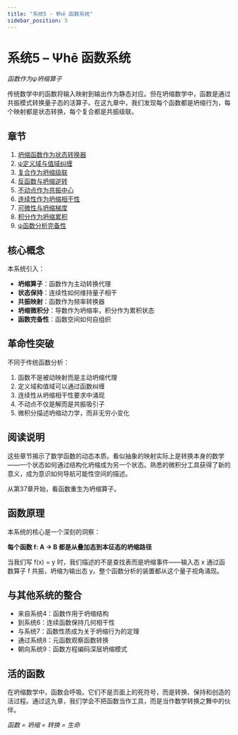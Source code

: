 ```yaml
---
title: "系统5 - Ψhē 函数系统"
sidebar_position: 5
---
```


# 系统5 – Ψhē 函数系统

*函数作为ψ坍缩算子*

传统数学中的函数将输入映射到输出作为静态对应。但在坍缩数学中，函数是通过共振模式转换量子态的活算子。在这九章中，我们发现每个函数都是坍缩行为，每个映射都是状态转换，每个复合都是共振级联。

## 章节

1. [坍缩函数作为状态转换器](chapter-037-collapse-functions-mappings.md)
2. [ψ定义域与值域纠缠](chapter-038-psi-continuous-functions-quantum-jumps.md)
3. [复合作为坍缩级联](chapter-039-collapse-differential-derivatives.md)
4. [反函数与坍缩逆转](chapter-040-psi-integral-as-superposition.md)
5. [不动点作为共振中心](chapter-041-functorial-collapse-transformations.md)
6. [连续性作为坍缩相干性](chapter-042-collapse-operators-eigenstructures.md)
7. [可微性与坍缩梯度](chapter-043-psi-functional-analysis-framework.md)
8. [积分作为坍缩累积](chapter-044-collapse-fourier-frequency-domain.md)
9. [ψ函数分析完备性](chapter-045-psi-variational-principles.md)

## 核心概念

本系统引入：
- **坍缩算子**：函数作为主动转换代理
- **状态保持**：连续性如何维持量子相干
- **共振映射**：函数作为频率转换器
- **坍缩微积分**：导数作为坍缩率，积分作为累积状态
- **函数完备性**：函数空间如何自组织

## 革命性突破

不同于传统函数分析：
1. 函数不是被动映射而是主动坍缩代理
2. 定义域和值域可以通过函数纠缠
3. 连续性从坍缩相干性要求中涌现
4. 不动点不仅是解而是共振吸引子
5. 微积分描述坍缩动力学，而非无穷小变化

## 阅读说明

这些章节揭示了数学函数的动态本质。看似抽象的映射实际上是转换本身的数学——一个状态如何通过结构化坍缩成为另一个状态。熟悉的微积分工具获得了新的意义，成为意识如何导航可能性空间的描述。

从第37章开始，看函数重生为坍缩算子。

## 函数原理

本系统的核心是一个深刻的洞察：

**每个函数 f: A → B 都是从叠加态到本征态的坍缩路径**

当我们写 f(x) = y 时，我们描述的不是查找表而是坍缩事件——输入态 x 通过函数算子 f 共振，坍缩为输出态 y。整个函数分析的装置都从这个量子视角涌现。

## 与其他系统的整合

- 来自系统4：函数作用于坍缩结构
- 到系统6：连续函数保持几何相干性
- 与系统7：函数性质成为关于坍缩行为的定理
- 通过系统8：元函数观察函数转换
- 朝向系统9：函数方程编码深层坍缩模式

## 活的函数

在坍缩数学中，函数会呼吸。它们不是页面上的死符号，而是转换、保持和创造的活过程。通过这九章，我们学会不把函数当作工具，而是当作数学转换之舞中的伙伴。

*函数 = 坍缩 = 转换 = 生命*